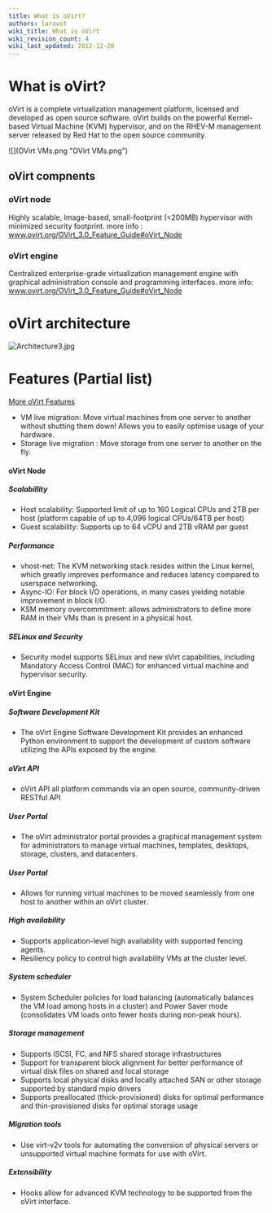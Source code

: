 ```yaml
---
title: What is oVirt?
authors: laravot
wiki_title: What is oVirt
wiki_revision_count: 4
wiki_last_updated: 2012-12-20
---
```


<!-- TODO: Content review -->

# What is oVirt?

oVirt is a complete virtualization management platform, licensed and developed as open source software. oVirt builds on the powerful Kernel-based Virtual Machine (KVM) hypervisor, and on the RHEV-M management server released by Red Hat to the open source community.

![](OVirt VMs.png "OVirt VMs.png")

## oVirt compnents

### oVirt node

Highly scalable, Image-based, small-footprint (<200MB) hypervisor with minimized security footprint. more info : www.ovirt.org/OVirt_3.0_Feature_Guide#oVirt_Node

### oVirt engine

Centralized enterprise-grade virtualization management engine with graphical administration console and programming interfaces. more info: www.ovirt.org/OVirt_3.0_Feature_Guide#oVirt_Node

# oVirt architecture

![](Architecture3.jpg "Architecture3.jpg")

# Features (Partial list)

[More oVirt Features](OVirt_3.0_Feature_Guide)

*   VM live migration: Move virtual machines from one server to another without shutting them down! Allows you to easily optimise usage of your hardware.
*   Storage live migration : Move storage from one server to another on the fly.

#### oVirt Node

##### Scalabillity

*   Host scalability: Supported limit of up to 160 Logical CPUs and 2TB per host (platform capable of up to 4,096 logical CPUs/64TB per host)
*   Guest scalability: Supports up to 64 vCPU and 2TB vRAM per guest

##### Performance

*   vhost-net: The KVM networking stack resides within the Linux kernel, which greatly improves performance and reduces latency compared to userspace networking.
*   Async-IO: For block I/O operations, in many cases yielding notable improvement in block I/O.
*   KSM memory overcommitment: allows administrators to define more RAM in their VMs than is present in a physical host.

##### SELinux and Security

*   Security model supports SELinux and new sVirt capabilities, including Mandatory Access Control (MAC) for enhanced virtual machine and hypervisor security.

#### oVirt Engine

##### Software Development Kit

*   The oVirt Engine Software Development Kit provides an enhanced Python environment to support the development of custom software utilizing the APIs exposed by the engine.

##### oVirt API

*   oVirt API all platform commands via an open source, community-driven RESTful API

##### User Portal

*   The oVirt administrator portal provides a graphical management system for administrators to manage virtual machines, templates, desktops, storage, clusters, and datacenters.

##### User Portal

*   Allows for running virtual machines to be moved seamlessly from one host to another within an oVirt cluster.

##### High availability

*   Supports application-level high availability with supported fencing agents.
*   Resiliency policy to control high availability VMs at the cluster level.

##### System scheduler

*   System Scheduler policies for load balancing (automatically balances the VM load among hosts in a cluster) and Power Saver mode (consolidates VM loads onto fewer hosts during non-peak hours).

##### Storage management

*   Supports iSCSI, FC, and NFS shared storage infrastructures
*   Support for transparent block alignment for better performance of virtual disk files on shared and local storage
*   Supports local physical disks and locally attached SAN or other storage supported by standard mpio drivers
*   Supports preallocated (thick-provisioned) disks for optimal performance and thin-provisioned disks for optimal storage usage

##### Migration tools

*   Use virt-v2v tools for automating the conversion of physical servers or unsupported virtual machine formats for use with oVirt.

##### Extensibility

*   Hooks allow for advanced KVM technology to be supported from the oVirt interface.
